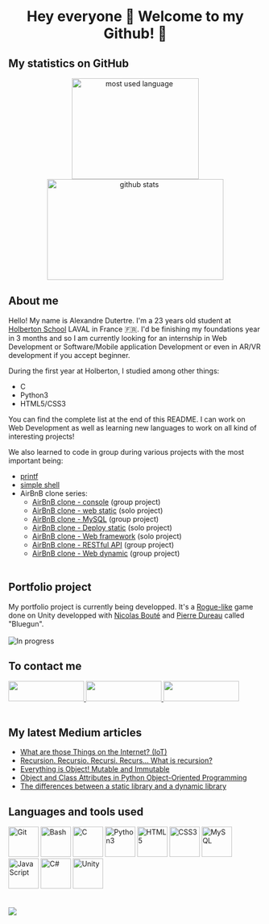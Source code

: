 # <div align="center">Hey everyone 👋 Welcome to my Github! 🎊</div>

## **My statistics on GitHub**
<div align="center">
	<img width="252" height="200" src="https://github-readme-stats.vercel.app/api/top-langs/?username=adut24&layout=compact&langs_count=8&theme=codeSTACKr&border_color=ffffff" alt="most used language" />
	<img width="350" height="200" src="https://github-readme-stats.vercel.app/api?username=adut24&show_icons=true&&theme=codeSTACKr&include_all_commits=true&border_color=ffffff" alt="github stats" />
</div>

## **About me**
Hello! My name is Alexandre Dutertre. I'm a 23 years old student at [Holberton School](https://www.holbertonschool.com) LAVAL in France 🇫🇷. I'd be finishing my foundations year in 3 months and so I am currently looking for an internship in Web Development or Software/Mobile application Development or even in AR/VR development if you accept beginner.

During the first year at Holberton, I studied among other things:
- C
- Python3
- HTML5/CSS3

You can find the complete list at the end of this README. I can work on Web Development as well as learning new languages to work on all kind of interesting projects!

We also learned to code in group during various projects with the most important being:
- [printf](https://github.com/adut24/printf)
- [simple shell](https://github.com/adut24/simple_shell)
- AirBnB clone series:
	- [AirBnB clone - console](https://github.com/adut24/holbertonschool-AirBnB_clone) (group project)
	- [AirBnB clone - web static](https://github.com/adut24/holbertonschool-AirBnB_clone/tree/main/web_static) (solo project)
	- [AirBnB clone - MySQL](https://github.com/adut24/holbertonschool-AirBnB_clone_v2/) (group project)
	- [AirBnB clone - Deploy static](https://github.com/adut24/holbertonschool-AirBnB_clone_v2/) (solo project)
	- [AirBnB clone - Web framework](https://github.com/adut24/holbertonschool-AirBnB_clone_v2/tree/master/web_flask) (solo project)
	- [AirBnB clone - RESTful API](https://github.com/adut24/holbertonschool-AirBnB_clone_v3) (group project)
	- [AirBnB clone - Web dynamic](https://github.com/adut24/holbertonschool-AirBnB_clone_v4) (group project)
<br><br>

## **Portfolio project**
My portfolio project is currently being developped. It's a [Rogue-like](https://en.wikipedia.org/wiki/Roguelike) game done on Unity developped with [Nicolas Bouté](https://github.com/nboute) and [Pierre Dureau](https://github.com/Pierre-Dureau) called "Bluegun".
<br><br>
![In progress](https://c.tenor.com/MRCIli40TYoAAAAi/under-construction90s-90s.gif)
<br>

## **To contact me**
<div>
<a href="https://www.linkedin.com/in/alexandredut">
<img width="150" height="40" src="https://cdn.icon-icons.com/icons2/2530/PNG/512/linkedin_button_icon_151847.png" />
</a>
<a href="https://twitter.com/dute_a">
<img width="150" height="40" src="https://cdn.icon-icons.com/icons2/2530/PNG/512/twitter_button_icon_151835.png" />
</a>
<a href="mailto:dutertre.alexandre@laposte.net">
<img width="150" height="40" src="https://cdn.icon-icons.com/icons2/2530/PNG/512/email_me_button_icon_151852.png" />
</a>
</div>
<br>

## **My latest Medium articles**
<!-- MEDIUM-STORY-LIST:START -->
- [What are those Things on the Internet? &lpar;IoT&rpar;](https://medium.com/@alex24dutertre/what-are-those-things-on-the-internet-iot-e7f13464dd41?source=rss-6ed84c5350e0------2)
- [Recursion. Recursio. Recursi. Recurs… What is recursion?](https://medium.com/@alex24dutertre/recursion-recursio-recursi-recurs-what-is-recursion-f8ee3afb31e3?source=rss-6ed84c5350e0------2)
- [Everything is Object! Mutable and Immutable](https://medium.com/@alex24dutertre/everything-is-object-mutable-and-immutable-405cae8aba75?source=rss-6ed84c5350e0------2)
- [Object and Class Attributes in Python Object-Oriented Programming](https://medium.com/@alex24dutertre/object-and-class-attributes-in-python-object-oriented-programming-9fb422d9a45b?source=rss-6ed84c5350e0------2)
- [The differences between a static library and a dynamic library](https://medium.com/@alex24dutertre/the-differences-between-a-static-library-and-a-dynamic-library-714840bea128?source=rss-6ed84c5350e0------2)
<!-- MEDIUM-STORY-LIST:END -->

## **Languages and tools used**
<div>
	<img height="60" src="https://cdn.icon-icons.com/icons2/2107/PNG/512/file_type_git_icon_130581.png" alt="Git" />
	<img height="60" src="https://imgur.com/c6mUznG.png" alt="Bash" />
	<img height="60" src="https://cdn.icon-icons.com/icons2/2415/PNG/512/c_original_logo_icon_146611.png" alt="C" />
	<img height="60" src="https://cdn.icon-icons.com/icons2/1508/PNG/512/python_104451.png" alt="Python3" />
	<img height="60" src="https://cdn.icon-icons.com/icons2/2107/PNG/512/file_type_html_icon_130541.png" alt="HTML5" />
	<img height="60" src="https://cdn.icon-icons.com/icons2/2107/PNG/512/file_type_css_icon_130661.png" alt="CSS3" />
	<img height="60" src="https://cdn.icon-icons.com/icons2/2699/PNG/512/mysql_official_logo_icon_169938.png" alt="MySQL" />
	<img height="60" src="https://cdn.icon-icons.com/icons2/2108/PNG/512/javascript_icon_130900.png" alt="JavaScript" />
	<img height="60" src="https://cdn.icon-icons.com/icons2/2415/PNG/512/csharp_original_logo_icon_146578.png" alt="C#" />
	<img height="60" src="https://cdn.icon-icons.com/icons2/615/PNG/256/Unity_icon-icons.com_56592.png" alt="Unity" />
</div>
<br><br>

<img src="https://komarev.com/ghpvc/?username=adut24&&style=flat-square" />
